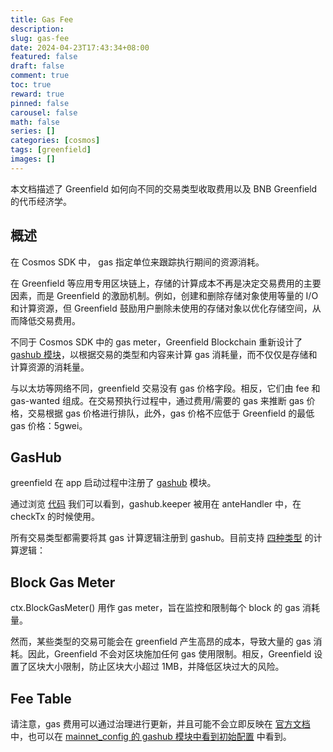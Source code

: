 ```yaml
---
title: Gas Fee
description:
slug: gas-fee
date: 2024-04-23T17:43:34+08:00
featured: false
draft: false
comment: true
toc: true
reward: true
pinned: false
carousel: false
math: false
series: []
categories: [cosmos]
tags: [greenfield]
images: []
---
```


本文档描述了 Greenfield 如何向不同的交易类型收取费用以及 BNB Greenfield 的代币经济学。

## 概述

在 Cosmos SDK 中， gas 指定单位来跟踪执行期间的资源消耗。

在 Greenfield 等应用专用区块链上，存储的计算成本不再是决定交易费用的主要因素，而是 Greenfield 的激励机制。例如，创建和删除存储对象使用等量的 I/O 和计算资源，但 Greenfield 鼓励用户删除未使用的存储对象以优化存储空间，从而降低交易费用。

不同于 Cosmos SDK 中的 gas meter，Greenfield Blockchain 重新设计了 [gashub 模块](https://github.com/bnb-chain/greenfield-cosmos-sdk/blob/b5c75cfd81109a236b8b1e1fae3c5574d2d3d172/x/gashub/module.go#L16)，以根据交易的类型和内容来计算 gas 消耗量，而不仅仅是存储和计算资源的消耗量。

与以太坊等网络不同，greenfield 交易没有 gas 价格字段。相反，它们由 fee 和 gas-wanted 组成。在交易预执行过程中，通过费用/需要的 gas 来推断 gas 价格，交易根据 gas 价格进行排队，此外，gas 价格不应低于 Greenfield 的最低 gas 价格：5gwei。

## GasHub

greenfield 在 app 启动过程中注册了 [gashub](https://github.com/bnb-chain/greenfield/blob/964001cc3a018b0cb71bd7b8fd0486528a59d8f8/app/app.go#L543) 模块。

通过浏览 [代码](https://github.com/bnb-chain/greenfield/blob/964001cc3a018b0cb71bd7b8fd0486528a59d8f8/app/ante/ante.go#L51) 我们可以看到，gashub.keeper  被用在 anteHandler 中，在 checkTx 的时候使用。

所有交易类型都需要将其 gas 计算逻辑注册到 gashub。目前支持 [四种类型](https://github.com/bnb-chain/greenfield-cosmos-sdk/blob/b5c75cfd81109a236b8b1e1fae3c5574d2d3d172/proto/cosmos/gashub/v1beta1/gashub.proto#L21) 的计算逻辑：

## Block Gas Meter

ctx.BlockGasMeter() 用作 gas meter，旨在监控和限制每个 block 的 gas 消耗量。

然而，某些类型的交易可能会在 greenfield 产生高昂的成本，导致大量的 gas 消耗。因此，Greenfield 不会对区块施加任何 gas 使用限制。相反，Greenfield 设置了区块大小限制，防止区块大小超过 1MB，并降低区块过大的风险。

## Fee Table

请注意，gas 费用可以通过治理进行更新，并且可能不会立即反映在 [官方文档](https://greenfield-chain.bnbchain.org/cosmos/gashub/v1beta1/msg_gas_params) 中，也可以在 [mainnet_config 的 gashub 模块中看到初始配置](https://github.com/bnb-chain/greenfield/blob/964001cc3a018b0cb71bd7b8fd0486528a59d8f8/asset/configs/mainnet_config/genesis.json#L1460) 中看到。
